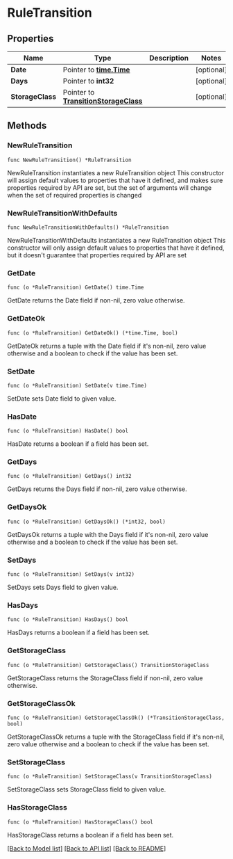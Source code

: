 # RuleTransition

## Properties

Name | Type | Description | Notes
------------ | ------------- | ------------- | -------------
**Date** | Pointer to [**time.Time**](time.Time.md) |  | [optional] 
**Days** | Pointer to **int32** |  | [optional] 
**StorageClass** | Pointer to [**TransitionStorageClass**](TransitionStorageClass.md) |  | [optional] 

## Methods

### NewRuleTransition

`func NewRuleTransition() *RuleTransition`

NewRuleTransition instantiates a new RuleTransition object
This constructor will assign default values to properties that have it defined,
and makes sure properties required by API are set, but the set of arguments
will change when the set of required properties is changed

### NewRuleTransitionWithDefaults

`func NewRuleTransitionWithDefaults() *RuleTransition`

NewRuleTransitionWithDefaults instantiates a new RuleTransition object
This constructor will only assign default values to properties that have it defined,
but it doesn't guarantee that properties required by API are set

### GetDate

`func (o *RuleTransition) GetDate() time.Time`

GetDate returns the Date field if non-nil, zero value otherwise.

### GetDateOk

`func (o *RuleTransition) GetDateOk() (*time.Time, bool)`

GetDateOk returns a tuple with the Date field if it's non-nil, zero value otherwise
and a boolean to check if the value has been set.

### SetDate

`func (o *RuleTransition) SetDate(v time.Time)`

SetDate sets Date field to given value.

### HasDate

`func (o *RuleTransition) HasDate() bool`

HasDate returns a boolean if a field has been set.

### GetDays

`func (o *RuleTransition) GetDays() int32`

GetDays returns the Days field if non-nil, zero value otherwise.

### GetDaysOk

`func (o *RuleTransition) GetDaysOk() (*int32, bool)`

GetDaysOk returns a tuple with the Days field if it's non-nil, zero value otherwise
and a boolean to check if the value has been set.

### SetDays

`func (o *RuleTransition) SetDays(v int32)`

SetDays sets Days field to given value.

### HasDays

`func (o *RuleTransition) HasDays() bool`

HasDays returns a boolean if a field has been set.

### GetStorageClass

`func (o *RuleTransition) GetStorageClass() TransitionStorageClass`

GetStorageClass returns the StorageClass field if non-nil, zero value otherwise.

### GetStorageClassOk

`func (o *RuleTransition) GetStorageClassOk() (*TransitionStorageClass, bool)`

GetStorageClassOk returns a tuple with the StorageClass field if it's non-nil, zero value otherwise
and a boolean to check if the value has been set.

### SetStorageClass

`func (o *RuleTransition) SetStorageClass(v TransitionStorageClass)`

SetStorageClass sets StorageClass field to given value.

### HasStorageClass

`func (o *RuleTransition) HasStorageClass() bool`

HasStorageClass returns a boolean if a field has been set.


[[Back to Model list]](../README.md#documentation-for-models) [[Back to API list]](../README.md#documentation-for-api-endpoints) [[Back to README]](../README.md)


